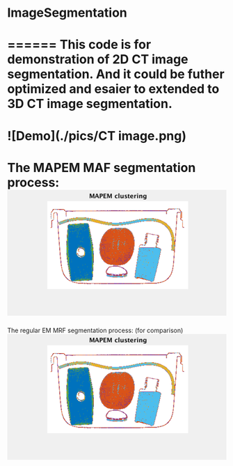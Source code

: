 # ImageSegmentation
======
This code is for demonstration of 2D CT image segmentation. And it could be futher optimized and esaier to extended to 3D CT image segmentation. 
======
![Demo](./pics/CT image.png)
======
The MAPEM MAF segmentation process:
![Demo](./pics/MAPEMMRF.gif)
======
The regular EM MRF segmentation process: (for comparison)
![Demo](./pics/regularEMMRF.gif)
